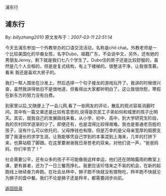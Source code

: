 浦东行
## 浦东行

By: *billyzhang2010* 原文发布于：*2007-03-11 22:51:14*

  今天去浦东参加一个外教举办的口语交流活动，名称是chit
chat。外教老师是一个比较美国化的华裔女孩，名字Dubo，祖籍广东，不会说中文，另外，还有她的男朋友Jenny，剩下就是我们七八个学生了。Dubo住的房子还是比较舒服的，虽然是几个人合租的，但是是复式结构，有上下楼梯的。很整洁干净，让我很羡慕。看来
我还是喜欢大房子的。

   
我们一帮人围坐在沙发上，然后选择一个句子接龙的游戏玩开了。我讲的时候很兴奋，虽然我讲得依旧不是很地道，但看得出大家都听明白了。这让我很欣慰，寒假在新东方的努力没有白费。

   

  
到家里以后,又随便上了一会儿网,看了一些网友的评论，散乱的观点容易消磨时间。其中有一篇文章还是比较有意思的,说得是农民工子弟如何和城里的孩子比明天。其实，就我自己的发展路线来看，从小学、初中、高中，到大学研究生阶段，我的农村同学逐渐的少了。即便还有，也是混得比较得艰难。我也是普通老百姓的孩子，没有什么可以依托的，父母挣钱也有限，但是万幸的是父母亲宽厚的肩膀支撑了我漫长的求学生涯。让我能够凭自己学到的本事混到上海来，几年的打拼下来，也算站稳了脚跟。在这里要谢谢我日渐苍老的双亲。对他们说一声，“爸爸妈妈，你们辛苦了！”

 

  
社会需要公平，还有众多的孩子不可能像我这样幸运，他们还在阴暗露雨的教室上课，更有甚者，还为了一日三餐而挣扎。我更应该珍惜来之不易的机会，在新的起跑线上继续奋力奔跑。在社会丛林中，狮子跑不快就没有猎物吃，羚羊跑不快就沦为狮子的盘中餐。我们不论是狮子还是羚羊，都需要阔步向前。

 

 

[返回目录](index.html)

